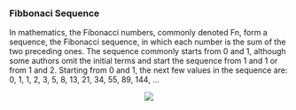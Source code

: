 ### Fibbonaci Sequence

In mathematics, the Fibonacci numbers, commonly denoted Fn, form a sequence, the Fibonacci sequence, in which each number is the sum of the two preceding ones. The sequence commonly starts from 0 and 1, although some authors omit the initial terms and start the sequence from 1 and 1 or from 1 and 2. Starting from 0 and 1, the next few values in the sequence are: 0, 1, 1, 2, 3, 5, 8, 13, 21, 34, 55, 89, 144, ...

<p align="center">
	<img src="https://www.faena.com/sites/default/files/styles/card/public/2020-04/Co%CC%81mo-componer-una-cancio%CC%81n-con-propiedades-a%CC%81ureas-y-la-secuencia-Fibonacci-1259x686.png?itok=X_xjokwA"/>
</p>